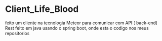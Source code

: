 # Client_Life_Blood
feito um cliente na tecnologia Meteor para comunicar com API ( back-end) Rest feito em java usando o spring boot, onde esta o codigo nos meus repositorios 
